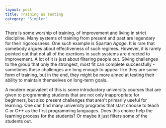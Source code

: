 ```yaml
---
layout: post
title: Training as Testing
category: "Simpler"
---
```


There is some worship of training, of improvement and living in strict
discipline. Many systems of training from present and past are
legendary for their rigorousness. One such example is Spartan
*Agoge*. It is rare that somebody argues about effectiveness of such
regimes. However, it is rarely pointed out that not all of the
exertions in such systems are directed to improvement. A lot of it is
just about filtering people out. Giving challenges to the group that
only the strongest, most fit can complete successfully - sometimes
these challenges are long enough to appear like they are some form of
training, but in the end, they might be more aimed at testing their
ability to maintain themselves on long-term goals.

A modern equivalent of this is some introductory university courses
that are given to programming students that are not only inappropriate
for beginners, but also present challenges that aren't primarily
useful for learning. One can find many university programs that start
choose to teach C or C++ as the first programming languages. Does this
choice help the learning process for the students? Or maybe it just
filters some of the students out. 
